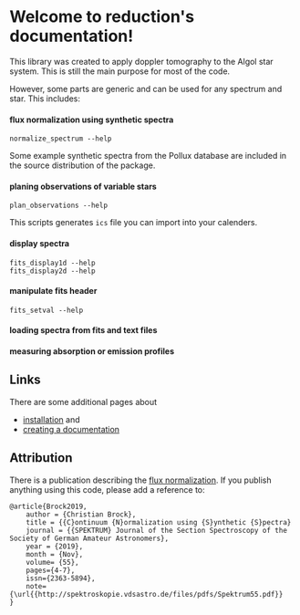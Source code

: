 Welcome to reduction's documentation!
=====================================

This library was created to apply doppler tomography to the Algol star system.
This is still the main purpose for most of the code.

However, some parts are generic and can be used for any spectrum and star.
This includes:

#### flux normalization using synthetic spectra

    normalize_spectrum --help

Some example synthetic spectra from the Pollux database are included
in the source distribution of the package.

#### planing observations of variable stars

    plan_observations --help

  This scripts generates `ics` file you can import into your calenders.

#### display spectra

    fits_display1d --help
    fits_display2d --help

#### manipulate fits header

    fits_setval --help

#### loading spectra from fits and text files

#### measuring absorption or emission profiles

Links
-----
There are some additional pages about
- [installation](doc/installation.rst) and
- [creating a documentation](doc/create_docs.rst)

Attribution
-----------
There is a publication describing the [flux normalization](http://spektroskopie.vdsastro.de/files/pdfs/Spektrum55.pdf).
If you publish anything using this code, please add a reference to:

    @article{Brock2019,
        author = {Christian Brock},
        title = {{C}ontinuum {N}ormalization using {S}ynthetic {S}pectra}
        journal = {{SPEKTRUM} Journal of the Section Spectroscopy of the Society of German Amateur Astronomers},
        year = {2019},
        month = {Nov},
        volume= {55},
        pages={4-7},
        issn={2363-5894},
        note={\url{{http://spektroskopie.vdsastro.de/files/pdfs/Spektrum55.pdf}}
    }
